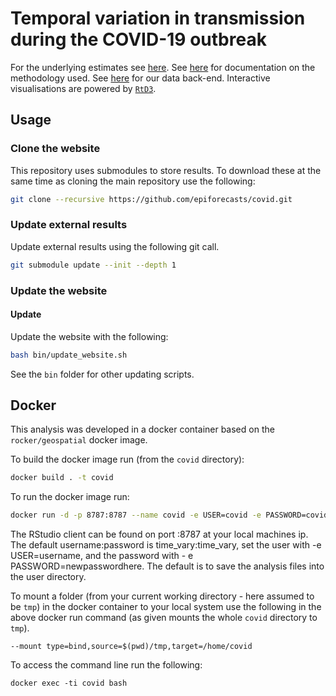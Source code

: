 
# Temporal variation in transmission during the COVID-19 outbreak


For the underlying estimates see [here](https://github.com/epiforecasts/covid-rt-estimates). See [here](https://github.com/epiforecasts/EpiNow2) for documentation on the methodology used. See [here](https://github.com/epiforecasts/covidregionaldata) for our data back-end. Interactive visualisations are powered by [`RtD3`](https://epiforecasts.io/RtD3/).

## Usage

### Clone the website

This repository uses submodules to store results. To download these at the same time as cloning the main repository use the following:

```bash
git clone --recursive https://github.com/epiforecasts/covid.git
```

### Update external results

Update external results using the following git call.

```bash
git submodule update --init --depth 1
```

### Update the website

#### Update

Update the website with the following:

```bash
bash bin/update_website.sh
```

See the `bin` folder for other updating scripts.

## Docker

This analysis was developed in a docker container based on the `rocker/geospatial` docker image.

To build the docker image run (from the `covid` directory):

```bash
docker build . -t covid
```

To run the docker image run:

```bash
docker run -d -p 8787:8787 --name covid -e USER=covid -e PASSWORD=covid covid
```

The RStudio client can be found on port :8787 at your local machines ip. The default username:password is time_vary:time_vary, set the user with -e USER=username, and the password with - e PASSWORD=newpasswordhere. The default is to save the analysis files into the user directory.

To mount a folder (from your current working directory - here assumed to be `tmp`) in the docker container to your local system use the following in the above docker run command (as given mounts the whole `covid` directory to `tmp`).

```{bash, eval = FALSE}
--mount type=bind,source=$(pwd)/tmp,target=/home/covid
```

To access the command line run the following:

```{bash, eval = FALSE}
docker exec -ti covid bash
```
